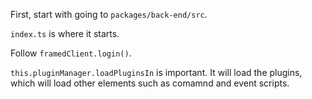 First, start with going to `packages/back-end/src`.

`index.ts` is where it starts.

Follow `framedClient.login()`.

`this.pluginManager.loadPluginsIn` is important. It will load the plugins, which will load other elements such as comamnd and event scripts.
